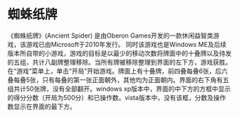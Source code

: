 # 蜘蛛纸牌

《蜘蛛纸牌》(Ancient Spider) 是由Oberon Games开发的一款休闲益智类游戏，该游戏已由Microsoft于2010年发行。
同时该游戏也是Windows ME及后续版本所自带的小游戏，游戏的目标是以最少的移动次数将牌面中的十叠牌以及待发的五组，共计八副牌整理移除。当所有牌被移除整理到界面的左下方，游戏获胜。
在“游戏”菜单上，单击“开局”开始游戏。牌面上有十叠牌，前四叠每叠6张，后六叠每叠5张，只有每叠的第一张正面朝外，其他均为正面朝内。界面的右下角有五组共计50张牌，没有全部翻开。windows xp版本中，界面的中下方的方框中显示的得分分数（开局为500分）和已操作数。vista版本中，没有该框，分数及操作数显示在界面的最下方。

